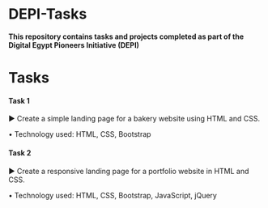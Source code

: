 # DEPI-Tasks

**This repository contains tasks and projects completed as part of the Digital Egypt Pioneers Initiative (DEPI)**

# Tasks

#### **Task 1**

▶ Create a simple landing page for a bakery website using HTML and CSS.


• Technology used: HTML, CSS, Bootstrap

#### **Task 2**

▶ Create a responsive landing page for a portfolio website in HTML and CSS.


• Technology used: HTML, CSS, Bootstrap, JavaScript, jQuery

